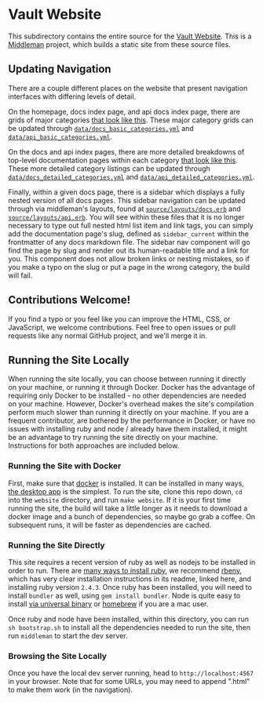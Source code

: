 # Vault Website

This subdirectory contains the entire source for the [Vault Website][vault].
This is a [Middleman][middleman] project, which builds a static site from these
source files.

## Updating Navigation

There are a couple different places on the website that present navigation interfaces with differing levels of detail.

On the homepage, docs index page, and api docs index page, there are grids of major categories [that look like this](https://cl.ly/73df9722848d/Screen%20Shot%202018-11-09%20at%2011.40.56%20AM.png). These major category grids can be updated through [`data/docs_basic_categories.yml`](data/docs_basic_categories.yml) and [`data/api_basic_categories.yml`](data/api_basic_categories.yml).

On the docs and api index pages, there are more detailed breakdowns of top-level documentation pages within each category [that look like this](https://cl.ly/b05cf42402eb/Screen%20Shot%202018-11-09%20at%2011.43.25%20AM.png). These more detailed category listings can be updated through [`data/docs_detailed_categories.yml`](data/docs_detailed_categories.yml) and [`data/api_detailed_categories.yml`](data/api_detailed_categories.yml).

Finally, within a given docs page, there is a sidebar which displays a fully nested version of all docs pages. This sidebar navigation can be updated through via middleman's layouts, found at [`source/layouts/docs.erb`](source/layouts/docs.erb) and [`source/layouts/api.erb`](source/layouts/api.erb). You will see within these files that it is no longer necessary to type out full nested html list item and link tags, you can simply add the documentation page's slug, defined as `sidebar_current` within the frontmatter of any docs markdown file. The sidebar nav component will go find the page by slug and render out its human-readable title and a link for you. This component does not allow broken links or nesting mistakes, so if you make a typo on the slug or put a page in the wrong category, the build will fail.

## Contributions Welcome!

If you find a typo or you feel like you can improve the HTML, CSS, or
JavaScript, we welcome contributions. Feel free to open issues or pull requests
like any normal GitHub project, and we'll merge it in.

## Running the Site Locally

When running the site locally, you can choose between running it directly on your machine, or running it through Docker. Docker has the advantage of requiring only Docker to be installed - no other dependencies are needed on your machine. However, Docker's overhead makes the site's compilation perform much slower than running it directly on your machine. If you are a frequent contributor, are bothered by the performance in Docker, or have no issues with installing ruby and node / already have them installed, it might be an advantage to try running the site directly on your machine. Instructions for both approaches are included below.

### Running the Site with Docker

First, make sure that [docker](docker) is installed. It can be installed in many ways, [the desktop app](docker-desktop) is the simplest. To run the site, clone this repo down, `cd` into the `website` directory, and run `make website`. If it is your first time running the site, the build will take a little longer as it needs to download a docker image and a bunch of dependencies, so maybe go grab a coffee. On subsequent runs, it will be faster as dependencies are cached.

### Running the Site Directly

This site requires a recent version of ruby as well as nodejs to be installed in order to run. There are [many ways to install ruby](https://www.ruby-lang.org/en/documentation/installation/), we recommend [rbenv](rbenv), which has very clear installation instructions in its readme, linked here, and installing ruby version `2.4.3`. Once ruby has been installed, you will need to install `bundler` as well, using `gem install bundler`. Node is quite easy to install [via universal binary](node) or [homebrew](homebrew) if you are a mac user.

Once ruby and node have been installed, within this directory, you can run `sh bootstrap.sh` to install all the dependencies needed to run the site, then run `middleman` to start the dev server.

### Browsing the Site Locally

Once you have the local dev server running, head to `http://localhost:4567` in your browser. Note that for some URLs, you may need to append
".html" to make them work (in the navigation).

[middleman]: https://www.middlemanapp.com
[vault]: https://www.vaultproject.io
[docker]: https://www.docker.com/
[docker-desktop]: https://www.docker.com/products/docker-desktop
[rbenv]: https://github.com/rbenv/rbenv#installation
[node]: https://nodejs.org/en/
[homebrew]: https://brew.sh/
